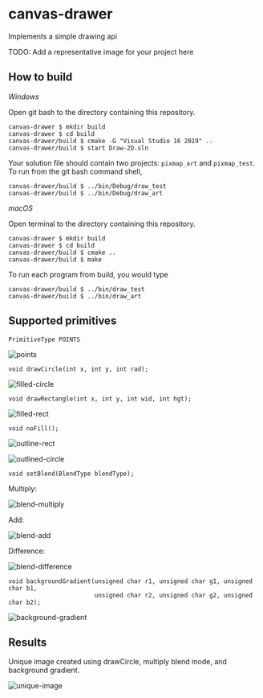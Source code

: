 # canvas-drawer

Implements a simple drawing api

TODO: Add a representative image for your project here

## How to build

*Windows*

Open git bash to the directory containing this repository.

```
canvas-drawer $ mkdir build
canvas-drawer $ cd build
canvas-drawer/build $ cmake -G "Visual Studio 16 2019" ..
canvas-drawer/build $ start Draw-2D.sln
```

Your solution file should contain two projects: `pixmap_art` and `pixmap_test`.
To run from the git bash command shell, 

```
canvas-drawer/build $ ../bin/Debug/draw_test
canvas-drawer/build $ ../bin/Debug/draw_art
```

*macOS*

Open terminal to the directory containing this repository.

```
canvas-drawer $ mkdir build
canvas-drawer $ cd build
canvas-drawer/build $ cmake ..
canvas-drawer/build $ make
```

To run each program from build, you would type

```
canvas-drawer/build $ ../bin/draw_test
canvas-drawer/build $ ../bin/draw_art
```

## Supported primitives

```
PrimitiveType POINTS
```

![points](https://user-images.githubusercontent.com/48161551/111716999-9040be00-882d-11eb-9a37-af3eff1d3959.png)

```
void drawCircle(int x, int y, int rad);
```
![filled-circle](https://user-images.githubusercontent.com/48161551/111717363-486e6680-882e-11eb-9e83-44030f7528d6.png)

```
void drawRectangle(int x, int y, int wid, int hgt);
```

![filled-rect](https://user-images.githubusercontent.com/48161551/111717451-6d62d980-882e-11eb-9c34-1a22254d587c.png)

```
void noFill();
```
![outline-rect](https://user-images.githubusercontent.com/48161551/111717544-9daa7800-882e-11eb-9bb2-665a4452df93.png)

![outlined-circle](https://user-images.githubusercontent.com/48161551/111717553-a00cd200-882e-11eb-8a3a-609de09c0c02.png)

```
void setBlend(BlendType blendType);
```
Multiply:

![blend-multiply](https://user-images.githubusercontent.com/48161551/111717634-d2b6ca80-882e-11eb-9d46-86f768af38cf.png)

Add:

![blend-add](https://user-images.githubusercontent.com/48161551/111717643-d9ddd880-882e-11eb-82cb-3b222a9ab1fb.png)

Difference:

![blend-difference](https://user-images.githubusercontent.com/48161551/111717653-e19d7d00-882e-11eb-931f-f296cb9fed50.png)

```
void backgroundGradient(unsigned char r1, unsigned char g1, unsigned char b1, 
                        unsigned char r2, unsigned char g2, unsigned char b2);
```
![background-gradient](https://user-images.githubusercontent.com/48161551/111717822-3ccf6f80-882f-11eb-80fa-40a76fdc0ae0.png)


## Results

Unique image created using drawCircle, multiply blend mode, and background gradient.

![unique-image](https://user-images.githubusercontent.com/48161551/111717901-5d97c500-882f-11eb-8456-ee12dfb03823.png)
